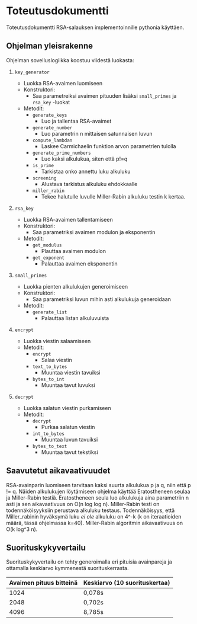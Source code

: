 # Toteutusdokumentti

Toteutusdokumentti RSA-salauksen implementoinnille pythonia käyttäen.

## Ohjelman yleisrakenne

Ohjelman sovelluslogiikka koostuu viidestä luokasta:

1. `key_generator`
   - Luokka RSA-avaimen luomiseen
   - Konstruktori:
      - Saa parametreiksi avaimen pituuden lisäksi `small_primes` ja `rsa_key` -luokat
   - Metodit:
      - `generate_keys`
          - Luo ja tallentaa RSA-avaimet
      - `generate_number`
          - Luo parametrin n mittaisen satunnaisen luvun
      - `compute_lambdan`
          - Laskee Carmichaelin funktion arvon parametrien tulolla
      - `generate_prime_numbers`
          - Luo kaksi alkulukua, siten että p!=q
      - `is_prime`
          - Tarkistaa onko annettu luku alkuluku
      - `screening`
          - Alustava tarkistus alkuluku ehdokkaalle
      - `miller_rabin`
          - Tekee halutulle luvulle Miller-Rabin alkuluku testin k kertaa.

2. `rsa_key`
    - Luokka RSA-avaimen tallentamiseen
    - Konstruktori:
        - Saa parametriksi avaimen modulon ja eksponentin
    - Metodit:
        - `get_modulus`
           - Plauttaa avaimen modulon
        - `get_exponent`
           - Palauttaa avaimen eksponentin


3. `small_primes`
    - Luokka pienten alkulukujen generoimiseen
    - Konstruktori:
        - Saa parametriksi luvun mihin asti alkulukuja generoidaan
    - Metodit:
        - `generate_list`
            - Palauttaa listan alkuluvuista


4. `encrypt`
    - Luokka viestin salaamiseen
    - Metodit:
        - `encrypt`
            - Salaa viestin
        - `text_to_bytes`
            - Muuntaa viestin tavuiksi
        - `bytes_to_int`
            - Muuntaa tavut luvuksi

5. `decrypt`
    - Luokka salatun viestin purkamiseen
    - Metodit:
        - `decrypt`
            - Purkaa salatun viestin
        - `int_to_bytes`
            - Muuntaa luvun tavuiksi
        - `bytes_to_text`
            - Muuntaa tavut tekstiksi 

## Saavutetut aikavaativuudet

RSA-avainparin luomiseen tarvitaan kaksi suurta alkulukua p ja q, niin että p != q. Näiden alkulukujen löytämiseen ohjelma käyttää Eratostheneen seulaa ja Miller-Rabin testiä. Eratostheneen seula luo alkulukuja aina parametriin n asti ja sen aikavaativuus on O(n log log n). Miller-Rabin testi on todennäköisyyksiin perustava alkuluku testaus. Todennäköisyys, että Miller_rabinin hyväksymä luku *ei ole* alkuluku on 4^-k (k on iteraatioiden määrä, tässä ohjelmassa k=40). Miller-Rabin algoritmin aikavaativuus on O(k log^3 n).
           
## Suorituskykyvertailu

Suorituskykyvertailu on tehty generoimalla eri pituisia avainpareja ja ottamalla keskiarvo kymmenestä suorituskerrasta.

Avaimen pituus bitteinä | Keskiarvo (10 suorituskertaa)|
----|----------|
1024 | 0,078s
2048 | 0,702s
4096 | 8,785s

